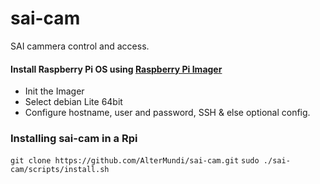 # sai-cam
SAI cammera control and access.

#### Install Raspberry Pi OS using [Raspberry Pi Imager](https://www.raspberrypi.com/software/)
+ Init the Imager
+ Select debian Lite 64bit
+ Configure hostname, user and password, SSH & else optional config.

### Installing sai-cam in a Rpi 
`git clone https://github.com/AlterMundi/sai-cam.git`
`sudo ./sai-cam/scripts/install.sh`
